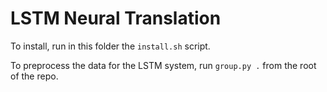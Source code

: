 # LSTM Neural Translation
To install, run in this folder the `install.sh` script.

To preprocess the data for the LSTM system, run `group.py .` from the root of the repo.

